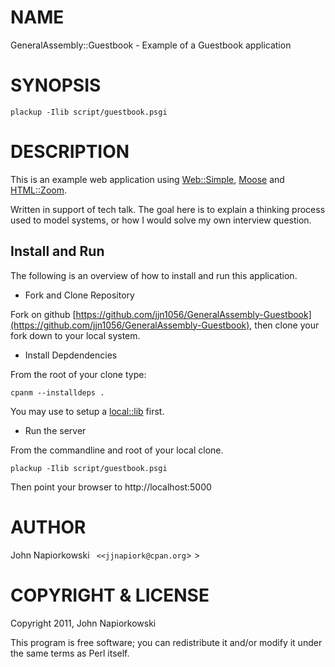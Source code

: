 # NAME

GeneralAssembly::Guestbook - Example of a Guestbook application

# SYNOPSIS

    plackup -Ilib script/guestbook.psgi

# DESCRIPTION

This is an example web application using [Web::Simple](http://search.cpan.org/perldoc?Web::Simple), [Moose](http://search.cpan.org/perldoc?Moose) and [HTML::Zoom](http://search.cpan.org/perldoc?HTML::Zoom).

Written in support of tech talk.  The goal here is to explain a thinking process
used to model systems, or how I would solve my own interview question.

## Install and Run

The following is an overview of how to install and run this application.

- Fork and Clone Repository

Fork on github [https://github.com/jjn1056/GeneralAssembly-Guestbook](https://github.com/jjn1056/GeneralAssembly-Guestbook), then
clone your fork down to your local system.

- Install Depdendencies

From the root of your clone type:

    cpanm --installdeps .

You may use to setup a [local::lib](http://search.cpan.org/perldoc?local::lib) first.

- Run the server

From the commandline and root of your local clone.

    plackup -Ilib script/guestbook.psgi

Then point your browser to http://localhost:5000

# AUTHOR

John Napiorkowski ` <<jjnapiork@cpan.org`\> >

# COPYRIGHT & LICENSE

Copyright 2011, John Napiorkowski

This program is free software; you can redistribute it and/or modify it under
the same terms as Perl itself.
